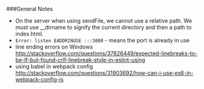 ###General Notes 
- On the server when using sendFile, we cannot use a relative path. We must use __dirname to signify the current directory and then a path to index.html. 
- `Error: listen EADDRINUSE :::3000` - means the port is already in use  
- line ending errors on Windows http://stackoverflow.com/questions/37826449/expected-linebreaks-to-be-lf-but-found-crlf-linebreak-style-in-eslint-using
- using babel in webpack config http://stackoverflow.com/questions/31903692/how-can-i-use-es6-in-webpack-config-js 